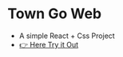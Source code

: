 # Town Go Web
- A simple React + Css Project
- [👉 Here Try it Out](https://town-go-web.netlify.app/)
